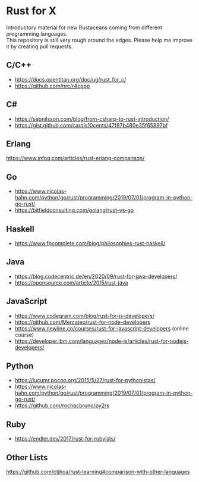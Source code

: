 # Rust for X

Introductory material for new Rustaceans coming from different programming languages.  
This repository is still very rough around the edges. Please help me improve it by creating pull requests.

## C/C++

* https://docs.opentitan.org/doc/ug/rust_for_c/
* https://github.com/nrc/r4cppp

## C#

* https://sebnilsson.com/blog/from-csharp-to-rust-introduction/
* https://gist.github.com/carols10cents/47f87b480e35f65897bf

## Erlang

https://www.infoq.com/articles/rust-erlang-comparison/

## Go

* https://www.nicolas-hahn.com/python/go/rust/programming/2019/07/01/program-in-python-go-rust/
* https://bitfieldconsulting.com/golang/rust-vs-go

## Haskell

* https://www.fpcomplete.com/blog/philosophies-rust-haskell/

## Java

* https://blog.codecentric.de/en/2020/09/rust-for-java-developers/
* https://opensource.com/article/20/5/rust-java

## JavaScript

* https://www.codegram.com/blog/rust-for-js-developers/
* https://github.com/Mercateo/rust-for-node-developers
* https://www.newline.co/courses/rust-for-javascript-developers (online course)
* https://developer.ibm.com/languages/node-js/articles/rust-for-nodejs-developers/

## Python

* https://lucumr.pocoo.org/2015/5/27/rust-for-pythonistas/
* https://www.nicolas-hahn.com/python/go/rust/programming/2019/07/01/program-in-python-go-rust/
* https://github.com/rochacbruno/py2rs

## Ruby

* https://endler.dev/2017/rust-for-rubyists/

## Other Lists

https://github.com/ctjhoa/rust-learning#comparison-with-other-languages
